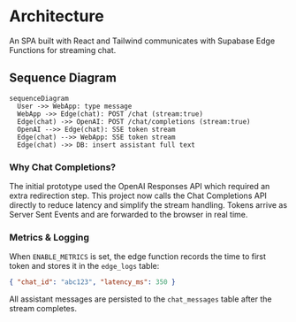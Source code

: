 # Architecture
An SPA built with React and Tailwind communicates with Supabase Edge Functions for streaming chat.

## Sequence Diagram
```mermaid
sequenceDiagram
  User ->> WebApp: type message
  WebApp ->> Edge(chat): POST /chat (stream:true)
  Edge(chat) ->> OpenAI: POST /chat/completions (stream:true)
  OpenAI -->> Edge(chat): SSE token stream
  Edge(chat) -->> WebApp: SSE token stream
  Edge(chat) ->> DB: insert assistant full text
```

### Why Chat Completions?

The initial prototype used the OpenAI Responses API which required an extra redirection step. This project now calls the Chat Completions API directly to reduce latency and simplify the stream handling. Tokens arrive as Server Sent Events and are forwarded to the browser in real time.

### Metrics & Logging

When `ENABLE_METRICS` is set, the edge function records the time to first token and stores it in the `edge_logs` table:

```json
{ "chat_id": "abc123", "latency_ms": 350 }
```

All assistant messages are persisted to the `chat_messages` table after the stream completes.
